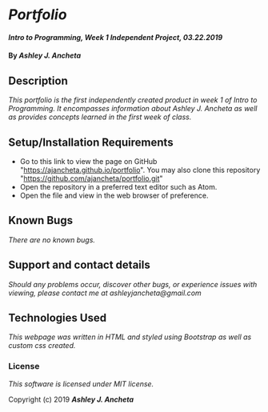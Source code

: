 # _Portfolio_

#### _Intro to Programming, Week 1 Independent Project, 03.22.2019_

#### By _Ashley J. Ancheta_

## Description

_This portfolio is the first independently created product in week 1 of Intro to Programming. It encompasses information about Ashley J. Ancheta as well as provides concepts learned in the first week of class._

## Setup/Installation Requirements

* Go to this link to view the page on GitHub "https://ajancheta.github.io/portfolio". You may also clone this repository "https://github.com/ajancheta/portfolio.git"
* Open the repository in a preferred text editor such as Atom.
* Open the file and view in the web browser of preference.

## Known Bugs

_There are no known bugs._

## Support and contact details

_Should any problems occur, discover other bugs, or experience issues with viewing, please contact me at ashleyjancheta@gmail.com_

## Technologies Used

_This webpage was written in HTML and styled using Bootstrap as well as custom css created._

### License

*This software is licensed under MIT license.*

Copyright (c) 2019 **_Ashley J. Ancheta_**
